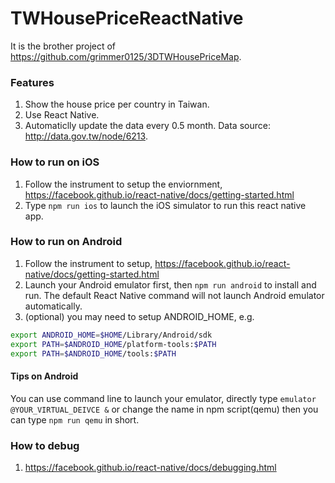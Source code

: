 # TWHousePriceReactNative

It is the brother project of https://github.com/grimmer0125/3DTWHousePriceMap. 

### Features
1. Show the house price per country in Taiwan. 
2. Use React Native.
3. Automaticlly update the data every 0.5 month. Data source: http://data.gov.tw/node/6213. 

### How to run on iOS 
1. Follow the instrument to setup the enviornment, https://facebook.github.io/react-native/docs/getting-started.html
2. Type `npm run ios` to launch the iOS simulator to run this react native app. 

### How to run on Android
1. Follow the instrument to setup, https://facebook.github.io/react-native/docs/getting-started.html
2. Launch your Android emulator first, then `npm run android` to install and run. The default React Native command will not launch Android emulator automatically. 
3. (optional) you may need to setup ANDROID_HOME, e.g. 
``` sh
export ANDROID_HOME=$HOME/Library/Android/sdk
export PATH=$ANDROID_HOME/platform-tools:$PATH
export PATH=$ANDROID_HOME/tools:$PATH
```
#### Tips on Android
You can use command line to launch your emulator, directly type `emulator @YOUR_VIRTUAL_DEIVCE &` or change the name in npm script(qemu) then you can type `npm run qemu` in short.

### How to debug
1. https://facebook.github.io/react-native/docs/debugging.html
